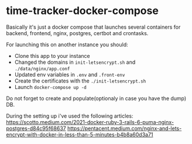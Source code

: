 # time-tracker-docker-compose

Basically it's just a docker compose that launches several containers for backend, frontend, nginx, postgres, certbot and crontasks.

For launching this on another instance you should: 
- Clone this app to your instance
- Changed the domains in `init-letsencrypt.sh` and `./data/nginx/app.conf`
- Updated env variables in `.env` and `.front-env`
- Create the certificates with the `./init-letsencrypt.sh`
- Launch `docker-compose up -d`

Do not forget to create and populate(optionaly in case you have the dump) DB.

During the setting up i've used the following articles:
https://scotto.medium.com/2021-docker-ruby-3-rails-6-puma-nginx-postgres-d84c95f68637
https://pentacent.medium.com/nginx-and-lets-encrypt-with-docker-in-less-than-5-minutes-b4b8a60d3a71